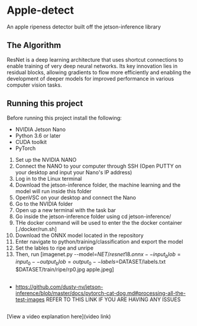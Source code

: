 # Apple-detect
 An apple ripeness detector built off the jetson-inference library 

## The Algorithm

ResNet is a deep learning architecture that uses shortcut connections to enable training of very deep neural networks. Its key innovation lies in residual blocks, allowing gradients to flow more efficiently and enabling the development of deeper models for improved performance in various computer vision tasks.
## Running this project

Before running this project install the following:
* NVIDIA Jetson Nano
* Python 3.6 or later
* CUDA toolkit
* PyTorch

1. Set up the NVIDIA NANO
2. Connect the NANO to your computer through SSH (Open PUTTY on your desktop and input your Nano's IP address)
3. Log in to the Linux terminal
4. Download the jetson-inference folder, the machine learning and the model will run inside this folder
5. OpenVSC on your desktop and connect the Nano
6. Go to the NVIDIA folder
7. Open up a new terminal with the task bar
8. Go inside the jetson-inference folder using cd jetson-inference/
9. THe docker command will be used to enter the the docker container [./docker/run.sh]
10. Download the ONNX model located in the repository
11. Enter navigate to python/training/classification and export the model
12. Set the lables to ripe and unripe
13. Then, run [imagenet.py --model=$NET/resnet18.onnx --input_blob=input_0 --output_blob=output_0 --labels=$DATASET/labels.txt $DATASET/train/ripe/rp0.jpg apple.jpeg]
##
* https://github.com/dusty-nv/jetson-inference/blob/master/docs/pytorch-cat-dog.md#processing-all-the-test-images
REFER TO THIS LINK IF YOU ARE HAVING ANY ISSUES


##
[View a video explanation here](video link)

